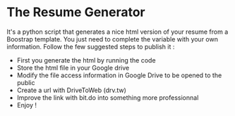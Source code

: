 # The Resume Generator
It's a python script that generates a nice html version of your resume from a Boostrap template.
You just need to complete the variable with your own information.
Follow the few suggested steps to publish it :
- First you generate the html by running the code
- Store the html file in your Google drive
- Modify the file access information in Google Drive to be opened to the public
- Create a url with DriveToWeb (drv.tw)
- Improve the link with bit.do into something more professionnal
- Enjoy !
